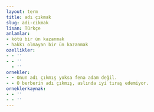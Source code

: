 ```yaml
---
layout: term
title: adı çıkmak
slug: adi-cikmak
lisan: Türkçe
anlamlar:
- kötü bir ün kazanmak
- hakkı olmayan bir ün kazanmak
ozellikler:
- - ''
- - ''
  - ''
ornekler:
- - Onun adı çıkmış yoksa fena adam değil.
- - O berberin adı çıkmış, aslında iyi tıraş edemiyor.
orneklerkaynak:
- - ''
- - ''
---
```

